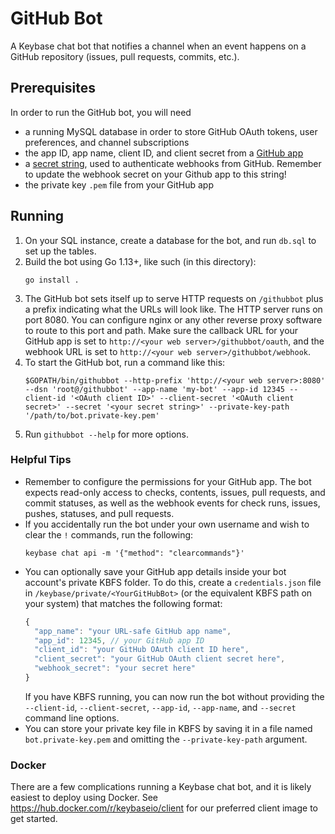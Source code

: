 # GitHub Bot

A Keybase chat bot that notifies a channel when an event happens on a GitHub repository (issues, pull requests, commits, etc.).

## Prerequisites

In order to run the GitHub bot, you will need

- a running MySQL database in order to store GitHub OAuth tokens, user preferences, and channel subscriptions
- the app ID, app name, client ID, and client secret from a [GitHub app](https://developer.github.com/apps/building-github-apps/creating-a-github-app/)
- a [secret string](https://developer.github.com/webhooks/securing), used to authenticate webhooks from GitHub. Remember to update the webhook secret on your Github app to this string!
- the private key `.pem` file from your GitHub app

## Running

1. On your SQL instance, create a database for the bot, and run `db.sql` to set up the tables.
2. Build the bot using Go 1.13+, like such (in this directory):
   ```
   go install .
   ```
3. The GitHub bot sets itself up to serve HTTP requests on `/githubbot` plus a prefix indicating what the URLs will look like. The HTTP server runs on port 8080. You can configure nginx or any other reverse proxy software to route to this port and path. Make sure the callback URL for your GitHub app is set to `http://<your web server>/githubbot/oauth`, and the webhook URL is set to `http://<your web server>/githubbot/webhook`.
4. To start the GitHub bot, run a command like this:
   ```
   $GOPATH/bin/githubbot --http-prefix 'http://<your web server>:8080' --dsn 'root@/githubbot' --app-name 'my-bot' --app-id 12345 --client-id '<OAuth client ID>' --client-secret '<OAuth client secret>' --secret '<your secret string>' --private-key-path '/path/to/bot.private-key.pem'
   ```
5. Run `githubbot --help` for more options.

### Helpful Tips

- Remember to configure the permissions for your GitHub app. The bot expects read-only access to checks, contents, issues, pull requests, and commit statuses, as well as the webhook events for check runs, issues, pushes, statuses, and pull requests.
- If you accidentally run the bot under your own username and wish to clear the `!` commands, run the following:
  ```
  keybase chat api -m '{"method": "clearcommands"}'
  ```
- You can optionally save your GitHub app details inside your bot account's private KBFS folder. To do this, create a `credentials.json` file in `/keybase/private/<YourGitHubBot>` (or the equivalent KBFS path on your system) that matches the following format:
  ```js
  {
    "app_name": "your URL-safe GitHub app name",
    "app_id": 12345, // your GitHub app ID
    "client_id": "your GitHub OAuth client ID here",
    "client_secret": "your GitHub OAuth client secret here",
    "webhook_secret": "your secret here"
  }
  ```
  If you have KBFS running, you can now run the bot without providing the `--client-id`, `--client-secret`, `--app-id`, `--app-name`, and `--secret` command line options.
- You can store your private key file in KBFS by saving it in a file named `bot.private-key.pem` and omitting the `--private-key-path` argument.

### Docker

There are a few complications running a Keybase chat bot, and it is likely easiest to deploy using Docker. See https://hub.docker.com/r/keybaseio/client for our preferred client image to get started.
